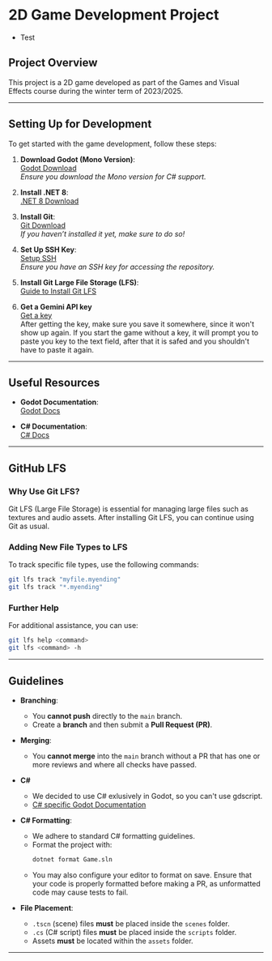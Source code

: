 # 2D Game Development Project
- Test
## Project Overview

This project is a 2D game developed as part of the Games and Visual Effects course during the winter term of 2023/2025.

---

## Setting Up for Development

To get started with the game development, follow these steps:

1. **Download Godot (Mono Version)**:  
   [Godot Download](https://godotengine.org/download)  
   *Ensure you download the Mono version for C# support.*

2. **Install .NET 8**:  
   [.NET 8 Download](https://dotnet.microsoft.com/en-us/download)

3. **Install Git**:  
   [Git Download](https://git-scm.com/downloads)  
   *If you haven’t installed it yet, make sure to do so!*

4. **Set Up SSH Key**:  
   [Setup SSH](https://docs.github.com/en/authentication/connecting-to-github-with-ssh/checking-for-existing-ssh-keys)  
   *Ensure you have an SSH key for accessing the repository.*

5. **Install Git Large File Storage (LFS)**:  
   [Guide to Install Git LFS](https://github.com/git-lfs/git-lfs?utm_source=gitlfs_site&utm_medium=installation_link&utm_campaign=gitlfs#installing)

6. **Get a Gemini API key**  
   [Get a key](https://ai.google.dev/gemini-api/docs/api-key)  
   After getting the key, make sure you save it somewhere, since it won't show up again.
   If you start the game without a key, it will prompt you to paste you key to the text field, after that it is safed and you shouldn't have to paste it again.
---

## Useful Resources

- **Godot Documentation**:  
  [Godot Docs](https://docs.godotengine.org/en/stable/index.html)

- **C# Documentation**:  
  [C# Docs](https://learn.microsoft.com/dotnet/csharp/)

---

## GitHub LFS

### Why Use Git LFS?
Git LFS (Large File Storage) is essential for managing large files such as textures and audio assets. After installing Git LFS, you can continue using Git as usual.

### Adding New File Types to LFS
To track specific file types, use the following commands:

```bash
git lfs track "myfile.myending"
git lfs track "*.myending"
```

### Further Help
For additional assistance, you can use:
```bash
git lfs help <command>
git lfs <command> -h
```

---

## Guidelines

- **Branching**: 
  - You **cannot push** directly to the `main` branch. 
  - Create a **branch** and then submit a **Pull Request (PR)**.

- **Merging**:
  - You **cannot merge** into the `main` branch without a PR that has one or more reviews and where all checks have passed.

- **C#**
  - We decided to use C# exlusively in Godot, so you can't use gdscript.
  - [C# specific Godot Documentation](https://docs.godotengine.org/en/stable/tutorials/scripting/c_sharp/c_sharp_basics.html)

- **C# Formatting**:
  - We adhere to standard C# formatting guidelines. 
  - Format the project with:
    ```bash 
    dotnet format Game.sln
    ```
  - You may also configure your editor to format on save. Ensure that your code is properly formatted before making a PR, as unformatted code may cause tests to fail.

- **File Placement**:
  - `.tscn` (scene) files **must** be placed inside the `scenes` folder.
  - `.cs` (C# script) files **must** be placed inside the `scripts` folder.
  - Assets **must** be located within the `assets` folder.

---

